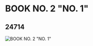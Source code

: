 # BOOK NO. 2 "NO. 1"
## 24714
![BOOK NO. 2 "NO. 1"](https://lc-www-live-s.legocdn.com/media/bricks/5/2/6134707.jpg)
